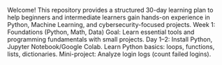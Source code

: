 Welcome! This repository provides a structured 30-day learning plan to help beginners and intermediate learners gain hands-on experience in Python, Machine Learning, and cybersecurity-focused projects.
Week 1: Foundations (Python, Math, Data)
Goal: Learn essential tools and programming fundamentals with small projects.
Day 1–2:
  Install Python, Jupyter Notebook/Google Colab.
  Learn Python basics: loops, functions, lists, dictionaries.
  Mini-project: Analyze login logs (count failed logins).
  
